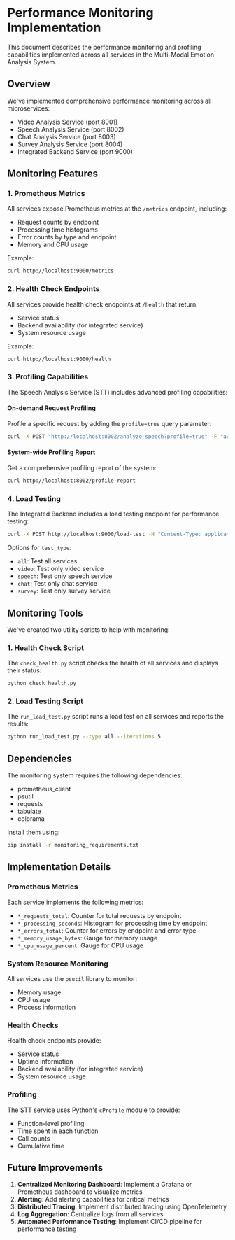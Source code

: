 # Performance Monitoring Implementation

This document describes the performance monitoring and profiling capabilities implemented across all services in the Multi-Modal Emotion Analysis System.

## Overview

We've implemented comprehensive performance monitoring across all microservices:
- Video Analysis Service (port 8001)
- Speech Analysis Service (port 8002)
- Chat Analysis Service (port 8003)
- Survey Analysis Service (port 8004)
- Integrated Backend Service (port 9000)

## Monitoring Features

### 1. Prometheus Metrics

All services expose Prometheus metrics at the `/metrics` endpoint, including:
- Request counts by endpoint
- Processing time histograms
- Error counts by type and endpoint
- Memory and CPU usage

Example:
```bash
curl http://localhost:9000/metrics
```

### 2. Health Check Endpoints

All services provide health check endpoints at `/health` that return:
- Service status
- Backend availability (for integrated service)
- System resource usage

Example:
```bash
curl http://localhost:9000/health
```

### 3. Profiling Capabilities

The Speech Analysis Service (STT) includes advanced profiling capabilities:

#### On-demand Request Profiling
Profile a specific request by adding the `profile=true` query parameter:
```bash
curl -X POST "http://localhost:8002/analyze-speech?profile=true" -F "audio_file=@your_audio.wav"
```

#### System-wide Profiling Report
Get a comprehensive profiling report of the system:
```bash
curl http://localhost:8002/profile-report
```

### 4. Load Testing

The Integrated Backend includes a load testing endpoint for performance testing:

```bash
curl -X POST http://localhost:9000/load-test -H "Content-Type: application/json" -d '{"test_type": "all", "iterations": 5}'
```

Options for `test_type`:
- `all`: Test all services
- `video`: Test only video service
- `speech`: Test only speech service
- `chat`: Test only chat service
- `survey`: Test only survey service

## Monitoring Tools

We've created two utility scripts to help with monitoring:

### 1. Health Check Script

The `check_health.py` script checks the health of all services and displays their status:

```bash
python check_health.py
```

### 2. Load Testing Script

The `run_load_test.py` script runs a load test on all services and reports the results:

```bash
python run_load_test.py --type all --iterations 5
```

## Dependencies

The monitoring system requires the following dependencies:
- prometheus_client
- psutil
- requests
- tabulate
- colorama

Install them using:
```bash
pip install -r monitoring_requirements.txt
```

## Implementation Details

### Prometheus Metrics

Each service implements the following metrics:
- `*_requests_total`: Counter for total requests by endpoint
- `*_processing_seconds`: Histogram for processing time by endpoint
- `*_errors_total`: Counter for errors by endpoint and error type
- `*_memory_usage_bytes`: Gauge for memory usage
- `*_cpu_usage_percent`: Gauge for CPU usage

### System Resource Monitoring

All services use the `psutil` library to monitor:
- Memory usage
- CPU usage
- Process information

### Health Checks

Health check endpoints provide:
- Service status
- Uptime information
- Backend availability (for integrated service)
- System resource usage

### Profiling

The STT service uses Python's `cProfile` module to provide:
- Function-level profiling
- Time spent in each function
- Call counts
- Cumulative time

## Future Improvements

1. **Centralized Monitoring Dashboard**: Implement a Grafana or Prometheus dashboard to visualize metrics
2. **Alerting**: Add alerting capabilities for critical metrics
3. **Distributed Tracing**: Implement distributed tracing using OpenTelemetry
4. **Log Aggregation**: Centralize logs from all services
5. **Automated Performance Testing**: Implement CI/CD pipeline for performance testing 